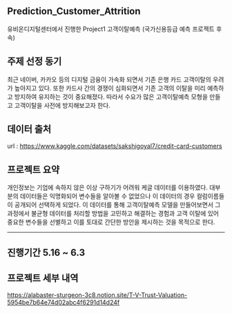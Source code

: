Prediction_Customer_Attrition
---
유비온디지털센터에서 진행한 Project1 고객이탈예측
(국가신용등급 예측 프로젝트 후속)

주제 선정 동기
---
최근 네이버, 카카오 등의 디지털 금융이 가속화 되면서 기존 은행 카드 고객이탈의
우려가 높아지고 있다. 또한 카드사 간의 경쟁이 심화되면서 기존 고객의 이탈을 미리 예측하고
방지하여 유지하는 것이 중요해졌다. 따라서 수요가 많은 고객이탈예측 모형을 만들고
고객이탈을 사전에 방지해보고자 한다.

데이터 출처
---
url : https://www.kaggle.com/datasets/sakshigoyal7/credit-card-customers

프로젝트 요약
---
개인정보는 기업에 속하지 않은 이상 구하기가 어려워 케글 데이터를 이용하였다. 대부분의 데이터들은
익명화되어 변수들을 알아볼 수 없었으나 이 데이터의 경우 컬럼이름들이 공개되어 선택하게 되었다.
이 데이터를 통해 고객이탈예측 모델을 만들어보면서 그 과정에서
불균형 데이터를 처리할 방법을 고민하고 해결하는 경험과 고객 이탈에 있어 중요한 변수들을
선별하고 이를 토대로 간단한 방안을 제시하는 것을 목적으로 한다.

---
진행기간 5.16 ~ 6.3
---
프로젝트 세부 내역 
---
https://alabaster-sturgeon-3c8.notion.site/T-V-Trust-Valuation-5954be7b64e74d02abc4f6291d14d24f

